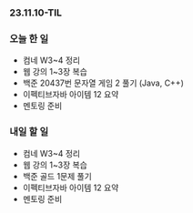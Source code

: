 ### 23.11.10-TIL
### 오늘 한 일
- 컴네 W3~4 정리
- 웹 강의 1~3장 복습
- 백준 20437번 문자열 게임 2 풀기 (Java, C++)
- 이펙티브자바 아이템 12 요약
- 멘토링 준비

### 내일 할 일
- 컴네 W3~4 정리
- 웹 강의 1~3장 복습
- 백준 골드 1문제 풀기
- 이펙티브자바 아이템 12 요약
- 멘토링 준비
